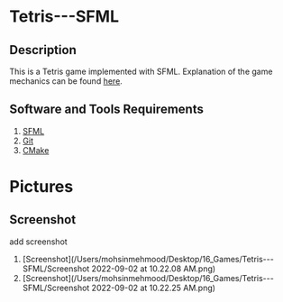 # Tetris---SFML

## Description

This is a Tetris game implemented with SFML.
Explanation of the game mechanics can be found [here](https://en.wikipedia.org/wiki/Tetris).

## Software and Tools Requirements

1. [SFML](http://www.sfml-dev.org/)
2. [Git](http://git-scm.com/)
3. [CMake](http://cmake.org/)

# Pictures

## Screenshot
add screenshot
1. [Screenshot](/Users/mohsinmehmood/Desktop/16_Games/Tetris---SFML/Screenshot 2022-09-02 at 10.22.08 AM.png)
2. [Screenshot](/Users/mohsinmehmood/Desktop/16_Games/Tetris---SFML/Screenshot 2022-09-02 at 10.22.25 AM.png)
